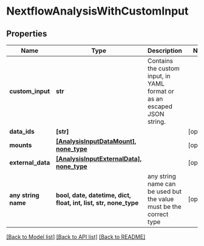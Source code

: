 # NextflowAnalysisWithCustomInput


## Properties
Name | Type | Description | Notes
------------ | ------------- | ------------- | -------------
**custom_input** | **str** | Contains the custom input, in YAML format or as an escaped JSON string. | 
**data_ids** | **[str]** |  | [optional] 
**mounts** | [**[AnalysisInputDataMount], none_type**](AnalysisInputDataMount.md) |  | [optional] 
**external_data** | [**[AnalysisInputExternalData], none_type**](AnalysisInputExternalData.md) |  | [optional] 
**any string name** | **bool, date, datetime, dict, float, int, list, str, none_type** | any string name can be used but the value must be the correct type | [optional]

[[Back to Model list]](../README.md#documentation-for-models) [[Back to API list]](../README.md#documentation-for-api-endpoints) [[Back to README]](../README.md)


